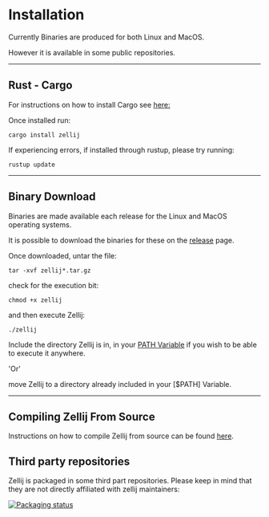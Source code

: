 # Installation

Currently Binaries are produced for both Linux and MacOS.

However it is available in some public repositories.

-------------------------------

## Rust - Cargo

For instructions on how to install Cargo see [here:](https://doc.rust-lang.org/cargo/getting-started/installation.html)

Once installed run:

```
cargo install zellij
```

If experiencing errors, if installed through rustup, please try running:
```
rustup update
```

-------------------------------

## Binary Download

Binaries are made available each release for the Linux and MacOS operating systems.

It is possible to download the binaries for these on the [release](https://github.com/zellij-org/zellij/releases) page.

Once downloaded, untar the file:
```
tar -xvf zellij*.tar.gz
```

check for the execution bit:

```
chmod +x zellij
```

and then execute Zellij:

```
./zellij
```

Include the directory Zellij is in, in your [PATH Variable](https://www.baeldung.com/linux/path-variable) if you wish to be able to execute it anywhere.

'Or'

move Zellij to a directory already included in your [$PATH] Variable.

-------------------------------

## Compiling Zellij From Source

Instructions on how to compile Zellij from source can be found [here](https://github.com/zellij-org/zellij/blob/main/CONTRIBUTING.md).

## Third party repositories

Zellij is packaged in some third part repositories.
Please keep in mind that they are not directly affiliated with zellij maintainers:

[![Packaging status](https://repology.org/badge/vertical-allrepos/zellij.svg)](https://repology.org/project/zellij/versions)
